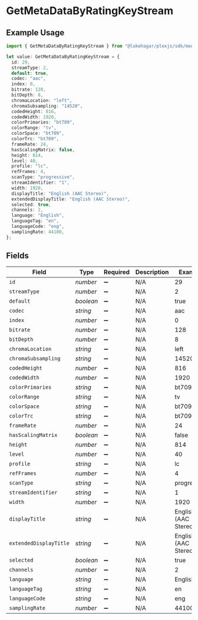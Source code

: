 # GetMetaDataByRatingKeyStream

## Example Usage

```typescript
import { GetMetaDataByRatingKeyStream } from "@lukehagar/plexjs/sdk/models/operations";

let value: GetMetaDataByRatingKeyStream = {
  id: 29,
  streamType: 2,
  default: true,
  codec: "aac",
  index: 0,
  bitrate: 128,
  bitDepth: 8,
  chromaLocation: "left",
  chromaSubsampling: "14520",
  codedHeight: 816,
  codedWidth: 1920,
  colorPrimaries: "bt709",
  colorRange: "tv",
  colorSpace: "bt709",
  colorTrc: "bt709",
  frameRate: 24,
  hasScalingMatrix: false,
  height: 814,
  level: 40,
  profile: "lc",
  refFrames: 4,
  scanType: "progressive",
  streamIdentifier: "1",
  width: 1920,
  displayTitle: "English (AAC Stereo)",
  extendedDisplayTitle: "English (AAC Stereo)",
  selected: true,
  channels: 2,
  language: "English",
  languageTag: "en",
  languageCode: "eng",
  samplingRate: 44100,
};
```

## Fields

| Field                  | Type                   | Required               | Description            | Example                |
| ---------------------- | ---------------------- | ---------------------- | ---------------------- | ---------------------- |
| `id`                   | *number*               | :heavy_minus_sign:     | N/A                    | 29                     |
| `streamType`           | *number*               | :heavy_minus_sign:     | N/A                    | 2                      |
| `default`              | *boolean*              | :heavy_minus_sign:     | N/A                    | true                   |
| `codec`                | *string*               | :heavy_minus_sign:     | N/A                    | aac                    |
| `index`                | *number*               | :heavy_minus_sign:     | N/A                    | 0                      |
| `bitrate`              | *number*               | :heavy_minus_sign:     | N/A                    | 128                    |
| `bitDepth`             | *number*               | :heavy_minus_sign:     | N/A                    | 8                      |
| `chromaLocation`       | *string*               | :heavy_minus_sign:     | N/A                    | left                   |
| `chromaSubsampling`    | *string*               | :heavy_minus_sign:     | N/A                    | 14520                  |
| `codedHeight`          | *number*               | :heavy_minus_sign:     | N/A                    | 816                    |
| `codedWidth`           | *number*               | :heavy_minus_sign:     | N/A                    | 1920                   |
| `colorPrimaries`       | *string*               | :heavy_minus_sign:     | N/A                    | bt709                  |
| `colorRange`           | *string*               | :heavy_minus_sign:     | N/A                    | tv                     |
| `colorSpace`           | *string*               | :heavy_minus_sign:     | N/A                    | bt709                  |
| `colorTrc`             | *string*               | :heavy_minus_sign:     | N/A                    | bt709                  |
| `frameRate`            | *number*               | :heavy_minus_sign:     | N/A                    | 24                     |
| `hasScalingMatrix`     | *boolean*              | :heavy_minus_sign:     | N/A                    | false                  |
| `height`               | *number*               | :heavy_minus_sign:     | N/A                    | 814                    |
| `level`                | *number*               | :heavy_minus_sign:     | N/A                    | 40                     |
| `profile`              | *string*               | :heavy_minus_sign:     | N/A                    | lc                     |
| `refFrames`            | *number*               | :heavy_minus_sign:     | N/A                    | 4                      |
| `scanType`             | *string*               | :heavy_minus_sign:     | N/A                    | progressive            |
| `streamIdentifier`     | *string*               | :heavy_minus_sign:     | N/A                    | 1                      |
| `width`                | *number*               | :heavy_minus_sign:     | N/A                    | 1920                   |
| `displayTitle`         | *string*               | :heavy_minus_sign:     | N/A                    | English (AAC Stereo)   |
| `extendedDisplayTitle` | *string*               | :heavy_minus_sign:     | N/A                    | English (AAC Stereo)   |
| `selected`             | *boolean*              | :heavy_minus_sign:     | N/A                    | true                   |
| `channels`             | *number*               | :heavy_minus_sign:     | N/A                    | 2                      |
| `language`             | *string*               | :heavy_minus_sign:     | N/A                    | English                |
| `languageTag`          | *string*               | :heavy_minus_sign:     | N/A                    | en                     |
| `languageCode`         | *string*               | :heavy_minus_sign:     | N/A                    | eng                    |
| `samplingRate`         | *number*               | :heavy_minus_sign:     | N/A                    | 44100                  |